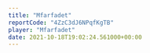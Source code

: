 ```yaml
---
title: "Mfarfadet"
reportCode: "4ZzC3dJ6NPqfKgTB"
player: "Mfarfadet"
date: 2021-10-18T19:02:24.561000+00:00
---
```

